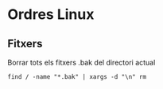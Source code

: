 <!-- TITLE: Ordres Linux -->
<!-- SUBTITLE: A quick summary of Ordres Linux -->

# Ordres Linux
## Fitxers

Borrar tots els fitxers .bak del directori actual

`find / -name "*.bak" | xargs -d "\n" rm`